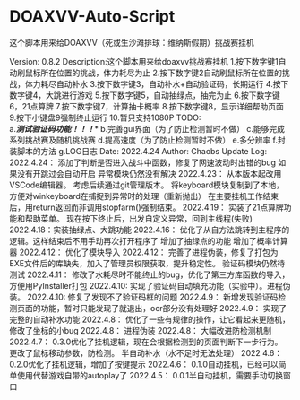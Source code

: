 # DOAXVV-Auto-Script
这个脚本用来给DOAXVV（死或生沙滩排球：维纳斯假期）挑战赛挂机

Version:        0.8.2
Description:这个脚本用来给doaxvv挑战赛挂机
        1.按下数字键1自动刷鼠标所在位置的挑战，体力耗尽为止
        2.按下数字键2自动刷鼠标所在位置的挑战，体力耗尽自动补水
        3.按下数字键3，自动补水+自动验证码，长期运行
        4.按下数字键4，大跳进行游戏
        5.按下数字键5，自动抽绿点，抽完为止
        6.按下数字键6，21点算牌
        7.按下数字键7，计算抽卡概率
        8.按下数字键8，显示详细帮助页面
        9.按下小键盘9强制终止运行
        10.暂只支持1080P
TODO:   
        a.*****测试验证码功能！！！******
        b.完善gui界面（为了防止检测暂时不做）
        c.能够完成系列挑战赛及随机挑战赛
        d.提高速度（为了防止检测暂时不做）
        e.多分辨率
        f.封装脚本的方法
        g.LOG日志
Date: 2022.4.24
Author: Chaobs
Update Log:
2022.4.24： 添加了判断是否进入战斗中函数，修复了网速波动时出错的bug
            如果没有开跳过会自动开启
            异常模块仍然没有解决
2022.4.23： 从本版本起改用VSCode编辑器。
            考虑后续通过git管理版本。
            将keyboard模块复制到了本地，方便对winkeyboard在捕捉到异常时的处理（重新抛出）
            在主要挂机工作结束后，用return返回而非调用stopfarm()强制结束。
2022.4.19： 实装了21点算牌功能和帮助菜单。
            现在按下终止后，出发自定义异常，回到主线程(失败)
2022.4.18：实装抽绿点、大跳功能
2022.4.16： 优化了从自方法跳转到主程序的逻辑。这样结束后不用手动再次打开程序了
            增加了抽绿点的功能
            增加了概率计算器
2022.4.12： 优化了模块导入
2022.4.12： 完善了进程伪装，修复了打包为EXE文件后的库缺失，加入了管理员权限获取，提升稳定性。
            验证码模块仍然待测试
2022.4.11： 修改了水耗尽时不能终止的bug，优化了第三方库函数的导入，方便用PyInstaller打包
2022.4.10: 实现了验证码自动填充功能（实验中）。进程伪装。
2022.4.10: 修复了发现不了验证码框的问题
2022.4.9： 新增发现验证码检测页面的功能，暂时只能发现了就退出，ocr部分没有处理好
2022.4.9： 实现了完整的自动补水功能
2022.4.8： 优化了一些有规律的操作，让它看起来更随机，修改了坐标的小bug
2022.4.8： 进程伪装
2022.4.8： 大幅改进防检测机制
2022.4.7： 0.3.0优化了挂机逻辑，现在会根据检测到的页面判断下一步行为。
            更改了鼠标移动参数，防检测。
            半自动补水（水不足时无法处理）
2022 4.6： 0.2.0优化了挂机逻辑，增加了按键提示
2022.4.6： 0.1.0自动挂机，已经可以简单使用代替游戏自带的autoplay了
2022.4.5： 0.0.1半自动挂机，需要手动切换窗口
